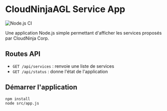 # CloudNinjaAGL Service App

![Node.js CI](https://github.com/AGL2304/cloudninja_agl/actions/workflows/nodejs.yml/badge.svg)

Une application Node.js simple permettant d'afficher les services proposés par CloudNinja Corp.

## Routes API

- `GET /api/services` : renvoie une liste de services
- `GET /api/status` : donne l'état de l'application

## Démarrer l'application

```bash
npm install
node src/app.js
